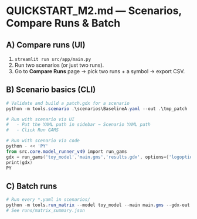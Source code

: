 # QUICKSTART_M2.md — Scenarios, Compare Runs & Batch

## A) Compare runs (UI)
1. `streamlit run src/app/main.py`
2. Run two scenarios (or just two runs).
3. Go to **Compare Runs** page → pick two runs + a symbol → export CSV.

## B) Scenario basics (CLI)
```powershell
# Validate and build a patch.gdx for a scenario
python -m tools.scenario .\scenarios\BaselineA.yaml --out .\tmp_patch

# Run with scenario via UI
#   - Put the YAML path in sidebar → Scenario YAML path
#   - Click Run GAMS

# Run with scenario via code
python - << 'PY'
from src.core.model_runner_v49 import run_gams
gdx = run_gams('toy_model','main.gms','results.gdx', options={'logoption':2}, scenario_yaml='scenarios/BaselineA.yaml')
print(gdx)
PY
```

## C) Batch runs
```powershell
# Run every *.yaml in scenarios/
python -m tools.run_matrix --model toy_model --main main.gms --gdx-out results.gdx --scenarios scenarios
# See runs/matrix_summary.json
```
